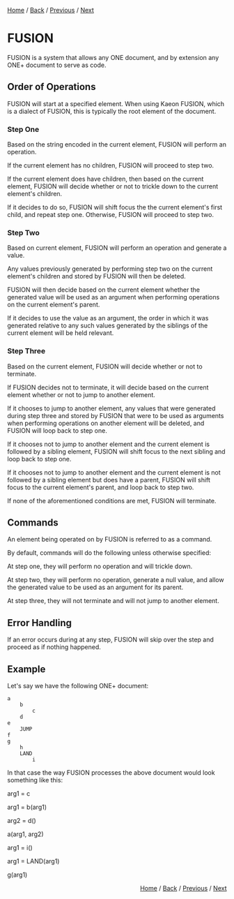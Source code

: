 [Home](https://github.com/Gallery-of-Kaeon/Kaeon-FUSION/tree/master/Kaeon%20FUSION/Documentation/README.md) /
[Back](https://github.com/Gallery-of-Kaeon/Kaeon-FUSION/tree/master/Kaeon%20FUSION/Documentation/1%20-%20Foundations/README.md) /
[Previous](https://github.com/Gallery-of-Kaeon/Kaeon-FUSION/tree/master/Kaeon%20FUSION/Documentation/1%20-%20Foundations/2%20-%20ONE%2B/1%20-%20Standard%20ONE%2B%20Directives/README.md) /
[Next](https://github.com/Gallery-of-Kaeon/Kaeon-FUSION/tree/master/Kaeon%20FUSION/Documentation/2%20-%20Interfaces%20and%20the%20Use%20Command/README.md)

# FUSION

FUSION is a system that allows any ONE document,
and by extension any ONE+ document to serve as code.

## Order of Operations

FUSION will start at a specified element.
When using Kaeon FUSION,
which is a dialect of FUSION,
this is typically the root element of the document.

### Step One

Based on the string encoded in the current element,
FUSION will perform an operation.
					
If the current element has no children,
FUSION will proceed to step two.
					
If the current element does have children,
then based on the current element,
FUSION will decide whether or not to trickle down to the current element's children.
					
If it decides to do so,
FUSION will shift focus the the current element's first child,
and repeat step one.
Otherwise,
FUSION will proceed to step two.

### Step Two

Based on current element,
FUSION will perform an operation and generate a value.
					
Any values previously generated by performing step two on the current element's children and stored by FUSION will then be deleted.
					
FUSION will then decide based on the current element whether the generated value will be used as an argument when performing operations on the current element's parent.
					
If it decides to use the value as an argument,
the order in which it was generated relative to any such values generated by the siblings of the current element will be held relevant.

### Step Three

Based on the current element,
FUSION will decide whether or not to terminate.
					
If FUSION decides not to terminate,
it will decide based on the current element whether or not to jump to another element.
					
If it chooses to jump to another element,
any values that were generated during step three and stored by FUSION that were to be used as arguments when performing operations on another element will be deleted,
and FUSION will loop back to step one.
					
If it chooses not to jump to another element and the current element is followed by a sibling element,
FUSION will shift focus to the next sibling and loop back to step one.
					
If it chooses not to jump to another element and the current element is not followed by a sibling element but does have a parent,
FUSION will shift focus to the current element's parent,
and loop back to step two.
					
If none of the aforementioned conditions are met, FUSION will terminate.

## Commands

An element being operated on by FUSION is referred to as a command.
				
By default,
commands will do the following unless otherwise specified:
				
At step one,
they will perform no operation and will trickle down.
				
At step two,
they will perform no operation,
generate a null value,
and allow the generated value to be used as an argument for its parent.
				
At step three,
they will not terminate and will not jump to another element.

## Error Handling

If an error occurs during at any step,
FUSION will skip over the step and proceed as if nothing happened.

## Example

Let's say we have the following ONE+ document:

    a
    	b
    		c
    	d
    e
    	JUMP
    f
    g
    	h
    	LAND
    		i

In that case the way FUSION processes the above document would look something like this:

arg1 = c

arg1 = b(arg1)

arg2 = d()

a(arg1, arg2)

arg1 = i()

arg1 = LAND(arg1)

g(arg1)

<div align="right"><p>

<a href="https://github.com/Gallery-of-Kaeon/Kaeon-FUSION/tree/master/Kaeon%20FUSION/Documentation/README.md">Home</a> / 
<a href="https://github.com/Gallery-of-Kaeon/Kaeon-FUSION/tree/master/Kaeon%20FUSION/Documentation/1%20-%20Foundations/README.md">Back</a> / 
<a href="https://github.com/Gallery-of-Kaeon/Kaeon-FUSION/tree/master/Kaeon%20FUSION/Documentation/1%20-%20Foundations/2%20-%20ONE%2B/1%20-%20Standard%20ONE%2B%20Directives/README.md">Previous</a> / 
<a href="https://github.com/Gallery-of-Kaeon/Kaeon-FUSION/tree/master/Kaeon%20FUSION/Documentation/2%20-%20Interfaces%20and%20the%20Use%20Command/README.md">Next</a>

</p></div>